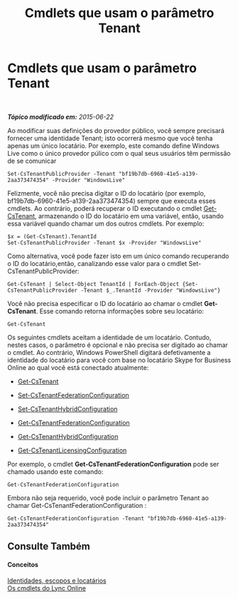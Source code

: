 ﻿---
title: Cmdlets que usam o parâmetro Tenant
TOCTitle: Cmdlets que usam o parâmetro Tenant
ms:assetid: e7fe7c12-fbe0-49c1-9e8c-eef6958f27d0
ms:mtpsurl: https://technet.microsoft.com/pt-br/library/Dn362850(v=OCS.15)
ms:contentKeyID: 56270482
ms.date: 06/02/2017
mtps_version: v=OCS.15
ms.translationtype: HT
---

# Cmdlets que usam o parâmetro Tenant

 

_**Tópico modificado em:** 2015-06-22_

Ao modificar suas definições do provedor público, você sempre precisará fornecer uma identidade Tenant; isto ocorrerá mesmo que você tenha apenas um único locatário. Por exemplo, este comando define Windows Live como o único provedor púlico com o qual seus usuários têm permissão de se comunicar

    Set-CsTenantPublicProvider -Tenant "bf19b7db-6960-41e5-a139-2aa373474354" -Provider "WindowsLive"

Felizmente, você não precisa digitar o ID do locatário (por exemplo, bf19b7db-6960-41e5-a139-2aa373474354) sempre que executa esses cmdlets. Ao contrário, poderá recuperar o ID executando o cmdlet [Get-CsTenant](https://docs.microsoft.com/en-us/powershell/module/skype/Get-CsTenant), armazenando o ID do locatário em uma variável, então, usando essa variável quando chamar um dos outros cmdlets. Por exemplo:

    $x = (Get-CsTenant).TenantId
    Set-CsTenantPublicProvider -Tenant $x -Provider "WindowsLive"

Como alternativa, você pode fazer isto em um único comando recuperando o ID do locatário,então, canalizando esse valor para o cmdlet Set-CsTenantPublicProvider:

    Get-CsTenant | Select-Object TenantId | ForEach-Object {Set-CsTenantPublicProvider -Tenant $_.TenantId -Provider "WindowsLive"}

Você não precisa especificar o ID do locatário ao chamar o cmdlet **Get-CsTenant**. Esse comando retorna informações sobre seu locatário:

    Get-CsTenant

Os seguintes cmdlets aceitam a identidade de um locatário. Contudo, nestes casos, o parâmetro é opcional e não precisa ser digitado ao chamar o cmdlet. Ao contrário, Windows PowerShell digitará defetivamente a identidade do locatário para você com base no locatário Skype for Business Online ao qual você está conectado atualmente:

  - [Get-CsTenant](https://docs.microsoft.com/en-us/powershell/module/skype/Get-CsTenant)

  - [Set-CsTenantFederationConfiguration](https://docs.microsoft.com/powershell/module/skype/Set-CsTenantFederationConfiguration)

  - [Set-CsTenantHybridConfiguration](https://docs.microsoft.com/en-us/powershell/module/skype/Set-CsTenantHybridConfiguration)

  - [Get-CsTenantFederationConfiguration](https://docs.microsoft.com/powershell/module/skype/Get-CsTenantFederationConfiguration)

  - [Get-CsTenantHybridConfiguration](https://docs.microsoft.com/en-us/powershell/module/skype/Get-CsTenantHybridConfiguration)

  - [Get-CsTenantLicensingConfiguration](https://docs.microsoft.com/en-us/powershell/module/skype/Get-CsTenantLicensingConfiguration)

Por exemplo, o cmdlet **Get-CsTenantFederationConfiguration** pode ser chamado usando este comando:

    Get-CsTenantFederationConfiguration

Embora não seja requerido, você pode incluir o parâmetro Tenant ao chamar Get-CsTenantFederationConfiguration :

    Get-CsTenantFederationConfiguration -Tenant "bf19b7db-6960-41e5-a139-2aa373474354"

## Consulte Também

#### Conceitos

[Identidades, escopos e locatários](identities-scopes-and-tenants-in-skype-for-business-online.md)  
[Os cmdlets do Lync Online](the-skype-for-business-online-cmdlets.md)

